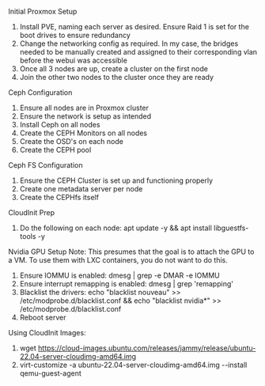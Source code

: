 Initial Proxmox Setup
1. Install PVE, naming each server as desired. Ensure Raid 1 is set for the boot drives to ensure redundancy
2. Change the networking config as required. In my case, the bridges needed to be manually created and assigned to their corresponding vlan before the webui was accessible
3. Once all 3 nodes are up, create a cluster on the first node
4. Join the other two nodes to the cluster once they are ready

Ceph Configuration
1. Ensure all nodes are in Proxmox cluster
2. Ensure the network is setup as intended
3. Install Ceph on all nodes
4. Create the CEPH Monitors on all nodes
5. Create the OSD's on each node
6. Create the CEPH pool

Ceph FS Configuration
1. Ensure the CEPH Cluster is set up and functioning properly
2. Create one metadata server per node
3. Create the CEPHfs itself

CloudInit Prep
1. Do the following on each node: apt update -y && apt install libguestfs-tools -y

Nvidia GPU Setup
Note: This presumes that the goal is to attach the GPU to a VM. To use them with LXC containers, you do not want to do this.
1. Ensure IOMMU is enabled: dmesg | grep -e DMAR -e IOMMU
2. Ensure interrupt remapping is enabled: dmesg | grep 'remapping'
3. Blacklist the drivers: echo "blacklist nouveau" >> /etc/modprobe.d/blacklist.conf && echo "blacklist nvidia*" >> /etc/modprobe.d/blacklist.conf
4. Reboot server

Using CloudInit Images:
1. wget https://cloud-images.ubuntu.com/releases/jammy/release/ubuntu-22.04-server-cloudimg-amd64.img
2. virt-customize -a ubuntu-22.04-server-cloudimg-amd64.img --install qemu-guest-agent
